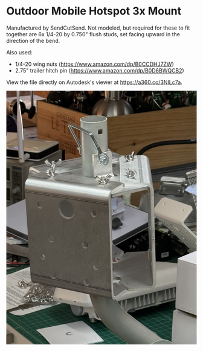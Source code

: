 # Outdoor Mobile Hotspot 3x Mount

Manufactured by SendCutSend.
Not modeled, but required for these to fit together are 6x 1/4-20 by 0.750" flush studs, set facing upward in the direction of the bend. 

Also used:
- 1/4-20 wing nuts (https://www.amazon.com/dp/B0CCDHJ7ZW)
- 2.75" trailer hitch pin (https://www.amazon.com/dp/B0D6BWQCB2)

View the file directly on Autodesk's viewer at https://a360.co/3NILc7a.

![Assembly without Hotspot](images/assembled-nohmh.jpeg)